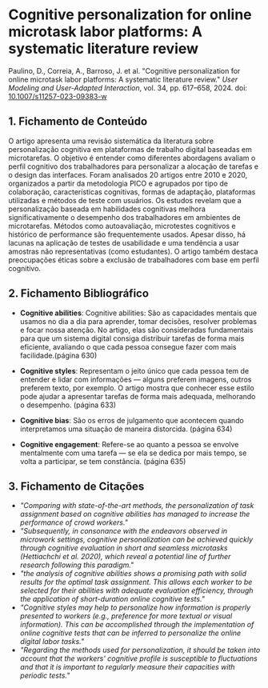 # Cognitive personalization for online microtask labor platforms: A systematic literature review

Paulino, D., Correia, A., Barroso, J. et al. "Cognitive personalization for online microtask labor platforms: A systematic literature review." *User Modeling and User-Adapted Interaction*, vol. 34, pp. 617–658, 2024. doi: [10.1007/s11257-023-09383-w](https://doi.org/10.1007/s11257-023-09383-w)

## 1. Fichamento de Conteúdo

O artigo apresenta uma revisão sistemática da literatura sobre personalização cognitiva em plataformas de trabalho digital baseadas em microtarefas. O objetivo é entender como diferentes abordagens avaliam o perfil cognitivo dos trabalhadores para personalizar a alocação de tarefas e o design das interfaces. Foram analisados 20 artigos entre 2010 e 2020, organizados a partir da metodologia PICO e agrupados por tipo de colaboração, características cognitivas, formas de adaptação, plataformas utilizadas e métodos de teste com usuários. Os estudos revelam que a personalização baseada em habilidades cognitivas melhora significativamente o desempenho dos trabalhadores em ambientes de microtarefas. Métodos como autoavaliação, microtestes cognitivos e histórico de performance são frequentemente usados. Apesar disso, há lacunas na aplicação de testes de usabilidade e uma tendência a usar amostras não representativas (como estudantes). O artigo também destaca preocupações éticas sobre a exclusão de trabalhadores com base em perfil cognitivo.

## 2. Fichamento Bibliográfico

- **Cognitive abilities**: Cognitive abilities: São as capacidades mentais que usamos no dia a dia para aprender, tomar decisões, resolver problemas e focar nossa atenção. No artigo, elas são consideradas fundamentais para que um sistema digital consiga distribuir tarefas de forma mais eficiente, avaliando o que cada pessoa consegue fazer com mais facilidade.(página 630)

- **Cognitive styles**: Representam o jeito único que cada pessoa tem de entender e lidar com informações — alguns preferem imagens, outros preferem texto, por exemplo. O artigo mostra que conhecer esse estilo pode ajudar a apresentar tarefas de forma mais adequada, melhorando o desempenho. (página 633)

- **Cognitive bias**: São os erros de julgamento que acontecem quando interpretamos uma situação de maneira distorcida. (página 634)

- **Cognitive engagement**: Refere-se ao quanto a pessoa se envolve mentalmente com uma tarefa — se ela se dedica por mais tempo, se volta a participar, se tem constância. (página 635)

## 3. Fichamento de Citações

* _"Comparing with state-of-the-art methods, the personalization of task assignment based on cognitive abilities has managed to increase the performance of crowd workers."_
* _"Subsequently, in consonance with the endeavors observed in microwork settings, cognitive personalization can be achieved quickly through cognitive evaluation in short and seamless microtasks (Hettiachchi et al. 2020), which reveal a potential line of further research following this paradigm."_
* _"the analysis of cognitive abilities shows a promising path with solid results for the optimal task assignment. This allows each worker to be selected for their abilities with adequate evaluation efficiency, through the application of short-duration online cognitive tests."_
* _"Cognitive styles may help to personalize how information is properly presented to workers (e.g., preference for more textual or visual information). This can be accomplished through the implementation of online cognitive tests that can be inferred to personalize the online digital labor tasks."_
* _"Regarding the methods used for personalization, it should be taken into account that the workers' cognitive profile is susceptible to fluctuations and that it is important to regularly measure their capacities with periodic tests."_
